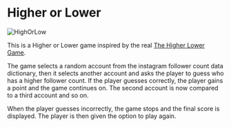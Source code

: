 # Higher or Lower

![HighOrLow](../../GIFs/giphy_mathing.gif)

This is a Higher or Lower game inspired by the real [The Higher Lower Game](https://www.higherlowergame.com/).

The game selects a random account from the instagram follower count data dictionary, then it selects another account and asks the player to guess who has a higher follower count. If the player guesses correctly, the player gains a point and the game continues on. The second account is now compared to a third account and so on. 

When the player guesses incorrectly, the game stops and the final score is displayed. The player is then given the option to play again.
